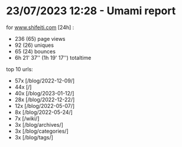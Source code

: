 # 23/07/2023 12:28 - Umami report
for www.shifeiti.com [24h] :

 - 236 (65) page views
 - 92 (26) uniques
 - 65 (24) bounces
 - 6h 21' 37'' (1h 19' 17'') totaltime


top 10 urls:
 - 57x [/blog/2022-12-09/]
 - 44x [/]
 - 40x [/blog/2023-01-12/]
 - 28x [/blog/2022-12-22/]
 - 12x [/blog/2022-05-07/]
 - 8x [/blog/2022-05-24/]
 - 7x [/wiki/]
 - 3x [/blog/archives/]
 - 3x [/blog/categories/]
 - 3x [/blog/tags/]


